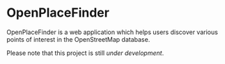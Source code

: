 # OpenPlaceFinder

OpenPlaceFinder is a web application which helps users discover various points of interest in the OpenStreetMap database.

Please note that this project is still *under development*.
